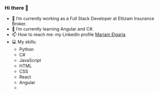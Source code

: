 ### Hi there 👋

<!--
**mmrg98/mmrg98** is a ✨ _special_ ✨ repository because its `README.md` (this file) appears on your GitHub profile.

Here are some ideas to get you started:-->

- 🔭 I’m currently working as a Full Stack Developer at Eltizam Insurance Broker.
- 🌱 I’m currently learning Angular and C#.
- 📫 How to reach me: my LinkedIn profile <a href="https://www.linkedin.com/in/mariam-elgaria-2401ab193/" target="_blank">Mariam Elgaria</a>
- 💻 My skills:
  * Python <img src="https://upload.wikimedia.org/wikipedia/commons/thumb/0/0a/Python.svg/1200px-Python.svg.png" style="height:15px">
  * C# <img src="https://upload.wikimedia.org/wikipedia/commons/thumb/7/7d/Microsoft_.NET_logo.svg/1200px-Microsoft_.NET_logo.svg.png" style="height:15px">
  * JavaScript <img src="https://cms-assets.tutsplus.com/uploads/users/34/posts/26177/preview_image/javascript-wide-retina-preview.png" style="height:15px">
  * HTML <img src="https://play-lh.googleusercontent.com/vzHVyL8G7birnPZ0zuCQQ2uDxuLIXzYOUGjFDFzIqfx-ww1fq8IysoEiWzhWI3Dw08g" style="height:15px">
  * CSS <img src="https://upload.wikimedia.org/wikipedia/commons/thumb/d/d5/CSS3_logo_and_wordmark.svg/1200px-CSS3_logo_and_wordmark.svg.png" style="height:15px">
  * React <img src="https://upload.wikimedia.org/wikipedia/commons/thumb/a/a7/React-icon.svg/1200px-React-icon.svg.png" style="height:15px">
  * Angular <img src="https://upload.wikimedia.org/wikipedia/commons/thumb/c/cf/Angular_full_color_logo.svg/1200px-Angular_full_color_logo.svg.png" style="height:15px">
  * 

